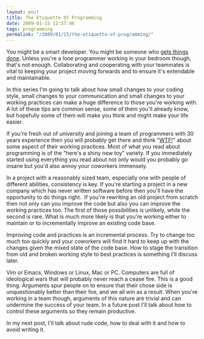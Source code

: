 ```yaml
---
layout: post
title: The Etiquette Of Programming
date: 2009-01-15 12:57:46
tags: programming
permalink: "/2009/01/15/the-etiquette-of-programming/"
---
```

You might be a smart developer. You might be someone who [gets things done](http://www.joelonsoftware.com/articles/GuerrillaInterviewing3.html).
Unless you're a lone programmer working in your bedroom though, that's not enough. Collaborating and cooperating with your teammates
is vital to keeping your project moving forwards and to ensure it's extendable and maintainable.

In this series I'm going to talk about how small changes to your coding style, small changes to your communication and small changes
to your working practices can make a huge difference to those you're working with. A lot of these tips are common sense, some of them
you'll already know, but hopefully some of them will make you think and might make your life easier.

If you're fresh out of university and joining a team of programmers with 30 years experience then you will probably get there and think
"[WTF!](http://thedailywtf.com)" about some aspect of their working practices. Most of what you read about programming is of
the "here's a shiny new toy" variety. If you immediately started using everything you read about not only would you probably go insane
but you'd also annoy your coworkers immensely.
<!--more-->

In a project with a reasonably sized team, especially one with people of different abilities, consistency is key. If you're starting a
project in a new company which has never written software before then you'll have the opportunity to do things right.  If you're
rewriting an old project from scratch then not only can you improve the code but also you can improve the working practices too. The
first of those possibilities is unlikely, while the second is rare. What is much more likely is that you're working either to maintain
or to incrementally improve an existing code base.

Improving code and practices is an incremental process. Try to change too much too quickly and your coworkers will find it hard to keep
up with the changes given the mixed state of the code base. How to stage the transition from old and broken working style to best practices
is something I'll discuss later.

Vim or Emacs, Windows or Linux, Mac or PC. Computers are full of ideological wars that will probably never reach a cease fire. This is a good
thing. Arguments spur people on to ensure that their chose side is unquestionably better than their foe, and we all win as a result. When
you're working in a team though, arguments of this nature are trivial and can undermine the success of your team. In a future post I'll
talk about how to control these arguments so they remain productive.

In my next post, I'll talk about rude code, how to deal with it and how to avoid writing it.
